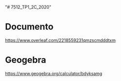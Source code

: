 "# 7512_TP1_2C_2020" 

# Documento
https://www.overleaf.com/2218559231qmzscmdddtxm

# Geogebra
https://www.geogebra.org/calculator/bdyksamg
